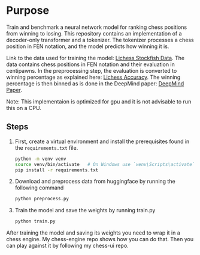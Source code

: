 # Purpose

Train and benchmark a neural network model for ranking chess positions from winning to losing. This repository contains an implementation of a decoder-only transformer and a tokenizer. The tokenizer processes a chess position in FEN notation, and the model predicts how winning it is.

Link to the data used for training the model: [Lichess Stockfish Data](https://huggingface.co/datasets/mauricett/lichess_sf). The data contains chess positions in FEN notation and their evaluation in centipawns. In the preprocessing step, the evaluation is converted to winning percentage as explained here: [Lichess Accuracy](https://lichess.org/page/accuracy). The winning percentage is then binned as is done in the DeepMind paper: [DeepMind Paper](https://arxiv.org/abs/2402.04494).

Note: This implementaion is optimized for gpu and it is not advisable to run this on a CPU.

## Steps

1. First, create a virtual environment and install the prerequisites found in the `requirements.txt` file.
   
   ```sh
   python -m venv venv
   source venv/bin/activate   # On Windows use `venv\Scripts\activate`
   pip install -r requirements.txt

2. Download and preprocess data from huggingface by running the following command
    ```sh
    python preprocess.py

3. Train the model and save the weights by running train.py
    ```sh
    python train.py


After training the model and saving its weights you need to wrap it in a chess engine. My chess-engine repo shows how you can do that. Then you can play against it by following my chess-ui repo.
